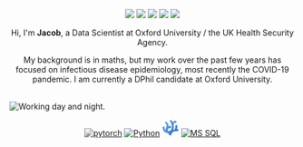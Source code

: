 <!-- 
<a align="center" href="https://stackoverflow.com/users/9067615/iacob"><img src="https://stackexchange.com/users/flair/3559086.png?theme=clean" width="104" height="29" alt="Profile for iacob on Stack Overflow, Q&amp;A for professional and enthusiast programmers" title="Profile for iacob on Stack Overflow, Q&amp;A for professional and enthusiast programmers" /></a>

![some text to render if the image fails to load](https://stackoverflow-badge.herokuapp.com/stackoverflow?username=9067615&period=year&mini=true)

-->

<p align="center">
<a href="https://www.google.com/search?kgmid=%2Fg%2F11f0xqs8r5"><img src="https://freemiumicons.com/wp-content/uploads/2022/04/google-search-icon.svg" width="30"></a>
<a href="https://scholar.google.com/citations?user=n7w5h6oAAAAJ"><img src="https://upload.wikimedia.org/wikipedia/commons/c/c7/Google_Scholar_logo.svg" width="30"></a>
  <a href="https://stackoverflow.com/users/9067615/iacob"><img src="https://raw.githubusercontent.com/gauravghongde/social-icons/master/SVG/Color/Stackoverflow.svg" width="30"></a>
<a href="https://uk.linkedin.com/in/jacob-armstrong"><img src="https://raw.githubusercontent.com/gauravghongde/social-icons/master/SVG/Color/LinkedIN.svg" width="30"></a>
<a href="https://github.com/iacobo"><img src="https://raw.githubusercontent.com/gauravghongde/social-icons/master/SVG/Color/Github.svg" width="30"></a>
</p>

<p align="center">
Hi, I'm <b>Jacob</b>, a Data Scientist at Oxford University / the UK Health Security Agency.
</p>

<p align="center">
My background is in maths, but my work over the past few years has focused on infectious disease epidemiology, most recently the COVID-19 pandemic. I am currently a DPhil candidate at Oxford University.
</p>
<br>

<picture>
  <source media="(prefers-color-scheme: dark)" srcset="https://i.imgur.com/TUoV5To.png">
  <source media="(prefers-color-scheme: light)" srcset="https://i.imgur.com/LLgsK46.png">
  <img alt="Working day and night." src="https://i.imgur.com/LLgsK46.png">
</picture>

<p align="center">
<a href="https://pytorch.org/" target="_blank"><img src="https://raw.githubusercontent.com/rahul-jha98/github_readme_icons/main/language_and_tools/square/pytorch/pytorch.svg" alt="pytorch" height="30px" style="filter: grayscale(1);"/></a>
<a href="https://www.python.org" target="_blank"><img alt="Python" height ="30px" src="https://raw.githubusercontent.com/rahul-jha98/github_readme_icons/main/language_and_tools/square/python/python.svg"></a>
<a href="https://vscodium.com/" target="_blank"><img alt="VSCodium" height ="30px" src="https://github.com/VSCodium/icons/blob/main/icons/linux/nobg/blue1/paulo22s.png"></a>
<a href="https://www.microsoft.com/en-sg/sql-server" target="_blank"><img alt="MS SQL" height ="30px" src="https://tribes.agency/wp-content/uploads/2023/10/ext-550.png"></a>
</p>

<!-- 

<p align="center">
<a href="https://stackoverflow.com/users/9067615/iacob"><img height=160 align="center" src="https://stackoverflow-badge.herokuapp.com/stackoverflow?username=9067615&period=year" /></a>
</p>
<br>

<a href="https://github.com/iacobo"><img height=180 align="center" src="https://github-readme-stats.vercel.app/api?username=iacobo&show_icons=true&include_all_commits=true&theme=transparent&hide_rank=true" /></a>
<a href="https://github.com/iacobo"><img height=180 align="center" src="https://github-readme-stats.vercel.app/api/top-langs/?username=iacobo&hide=jupyter%20notebook&card_width=320&theme=transparent&langs_count=3&include_all_commits=true" /></a>
-->
